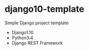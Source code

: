 # django10-template
Simple Django project template

- Django1.10
- Python3.4
- Django REST Framework
